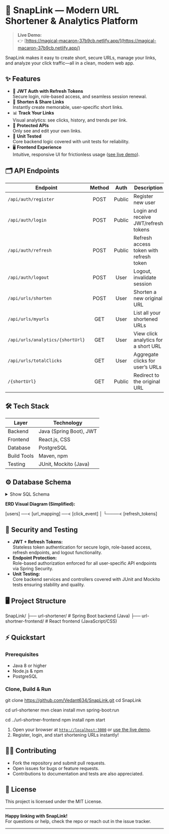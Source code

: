 # 🚀 SnapLink — Modern URL Shortener & Analytics Platform

> **Live Demo:**  
> 👉 [https://magical-macaron-37b9cb.netlify.app/](https://magical-macaron-37b9cb.netlify.app/)

SnapLink makes it easy to create short, secure URLs, manage your links, and analyze your click traffic—all in a clean, modern web app.

## ✨ Features

- 🔑 **JWT Auth with Refresh Tokens**  
  Secure login, role-based access, and seamless session renewal.
- 🔗 **Shorten & Share Links**  
  Instantly create memorable, user-specific short links.
- 📊 **Track Your Links**  
  Visual analytics: see clicks, history, and trends per link.
- 🔐 **Protected APIs**  
  Only see and edit your own links.
- 🧪 **Unit Tested**  
  Core backend logic covered with unit tests for reliability.
- 🖥️ **Frontend Experience**  
  Intuitive, responsive UI for frictionless usage ([see live demo](https://magical-macaron-37b9cb.netlify.app/)).

## 🗂️ API Endpoints

| Endpoint                              | Method | Auth      | Description                              |
|-------------------------------------|:------:|:---------:|----------------------------------------|
| `/api/auth/register`                 | POST   | Public    | Register new user                       |
| `/api/auth/login`                    | POST   | Public    | Login and receive JWT/refresh tokens   |
| `/api/auth/refresh`                  | POST   | Public    | Refresh access token with refresh token|
| `/api/auth/logout`                   | POST   | User      | Logout, invalidate session              |
| `/api/urls/shorten`                  | POST   | User      | Shorten a new original URL              |
| `/api/urls/myurls`                   | GET    | User      | List all your shortened URLs            |
| `/api/urls/analytics/{shortUrl}`    | GET    | User      | View click analytics for a short URL    |
| `/api/urls/totalClicks`              | GET    | User      | Aggregate clicks for user’s URLs        |
| `/{shortUrl}`                       | GET    | Public    | Redirect to the original URL            |

## 🛠️ Tech Stack

| Layer        | Technology                |
| ------------ | ------------------------ |
| Backend      | Java (Spring Boot), JWT  |
| Frontend     | React.js, CSS            |
| Database     | PostgreSQL               |
| Build Tools  | Maven, npm               |
| Testing      | JUnit, Mockito (Java)    |

## ⚙️ Database Schema

<details>
<summary>Show SQL Schema</summary>

CREATE TABLE users (
id BIGSERIAL PRIMARY KEY,
username VARCHAR(255) NOT NULL UNIQUE,
email VARCHAR(255) NOT NULL UNIQUE,
password VARCHAR(255) NOT NULL,
role VARCHAR(255) NOT NULL
);

CREATE TABLE refresh_tokens (
id BIGSERIAL PRIMARY KEY,
token VARCHAR(255) NOT NULL,
expiry_date TIMESTAMP NOT NULL,
user_id BIGINT REFERENCES users(id)
);

CREATE TABLE url_mapping (
id BIGSERIAL PRIMARY KEY,
original_url VARCHAR(255) NOT NULL,
short_url VARCHAR(255) UNIQUE NOT NULL,
click_count INTEGER DEFAULT 0,
created_date TIMESTAMP NOT NULL,
user_id BIGINT REFERENCES users(id)
);

CREATE TABLE click_event (
id BIGSERIAL PRIMARY KEY,
click_date TIMESTAMP NOT NULL,
url_mapping_id BIGINT REFERENCES url_mapping(id)
);

</details>

**ERD Visual Diagram (Simplified):**

[users] ──< [url_mapping] ──< [click_event]
│
└────< [refresh_tokens]


## 🔐 Security and Testing

- **JWT + Refresh Tokens:**  
  Stateless token authentication for secure login, role-based access, refresh endpoints, and logout functionality.
- **Endpoint Protection:**  
  Role-based authorization enforced for all user-specific API endpoints via Spring Security.
- **Unit Testing:**  
  Core backend services and controllers covered with JUnit and Mockito tests ensuring stability and quality.

## 🖥️ Project Structure

SnapLink/
├── url-shortener/ # Spring Boot backend (Java)
├── url-shortner-frontend/ # React frontend (JavaScript/CSS)


## ⚡ Quickstart

### Prerequisites

- Java 8 or higher
- Node.js & npm
- PostgreSQL

### Clone, Build & Run

git clone https://github.com/Vedant634/SnapLink.git
cd SnapLink

cd url-shortener
mvn clean install
mvn spring-boot:run

cd ../url-shortner-frontend
npm install
npm start


1. Open your browser at [`http://localhost:3000`](http://localhost:3000) or [use the live demo](https://magical-macaron-37b9cb.netlify.app/).
2. Register, login, and start shortening URLs instantly!

## 👩‍💻 Contributing

- Fork the repository and submit pull requests.
- Open issues for bugs or feature requests.
- Contributions to documentation and tests are also appreciated.

## 📃 License

This project is licensed under the MIT License.

---

**Happy linking with SnapLink!**  
For questions or help, check the repo or reach out in the issue tracker.

---

